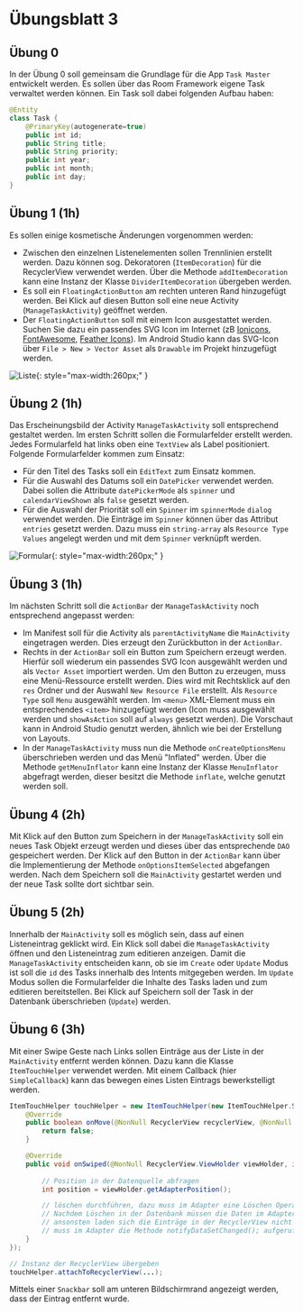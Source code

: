 # Übungsblatt 3

## Übung 0

In der Übung 0 soll gemeinsam die Grundlage für die App `Task Master` entwickelt werden. Es sollen über das Room Framework eigene Task verwaltet werden können. Ein Task soll dabei folgenden Aufbau haben:

```java
@Entity
class Task {
    @PrimaryKey(autogenerate=true)
    public int id;
    public String title;
    public String priority;
    public int year;
    public int month;
    public int day;
}
```

## Übung 1 (1h)

Es sollen einige kosmetische Änderungen vorgenommen werden:

 - Zwischen den einzelnen Listenelementen sollen Trennlinien erstellt werden. Dazu können sog. Dekoratoren (`ItemDecoration`) für die RecyclerView verwendet werden. Über die Methode `addItemDecoration` kann eine Instanz der Klasse `DividerItemDecoration` übergeben werden.
 - Es soll ein `FloatingActionButton` am rechten unteren Rand hinzugefügt werden. Bei Klick auf diesen Button soll eine neue Activity (`ManageTaskActivity`) geöffnet werden.
 - Der `FloatingActionButton` soll mit einem Icon ausgestattet werden. Suchen Sie dazu ein passendes SVG Icon im Internet (zB [Ionicons](https://ionicons.com/), [FontAwesome](https://fontawesome.com/), [Feather Icons](https://feathericons.com/)). Im Android Studio kann das SVG-Icon über `File > New > Vector Asset` als `Drawable` im Projekt hinzugefügt werden.

![Liste](images/03-List-framed.png "Liste"){: style="max-width:260px;" }

## Übung 2 (1h)

Das Erscheinungsbild der Activity `ManageTaskActivity` soll entsprechend gestaltet werden. Im ersten Schritt sollen die Formularfelder erstellt werden. Jedes Formularfeld hat links oben eine `TextView` als Label positioniert. Folgende Formularfelder kommen zum Einsatz:

 - Für den Titel des Tasks soll ein `EditText` zum Einsatz kommen.
 - Für die Auswahl des Datums soll ein `DatePicker` verwendet werden. Dabei sollen die Attribute `datePickerMode` als `spinner` und `calendarViewShown` als `false` gesetzt werden.
 - Für die Auswahl der Priorität soll ein `Spinner` im `spinnerMode` `dialog` verwendet werden. Die Einträge im `Spinner` können über das Attribut `entries` gesetzt werden. Dazu muss ein `string-array` als `Resource Type` `Values` angelegt werden und mit dem `Spinner` verknüpft werden.

![Formular](images/03-Form-framed.png "Formular"){: style="max-width:260px;" }

## Übung 3 (1h)

Im nächsten Schritt soll die `ActionBar` der `ManageTaskActivity` noch entsprechend angepasst werden:

 - Im Manifest soll für die Activity als `parentActivityName` die `MainActivity` eingetragen werden. Dies erzeugt den Zurückbutton in der `ActionBar`.
 - Rechts in der `ActionBar` soll ein Button zum Speichern erzeugt werden. Hierfür soll wiederum ein passendes SVG Icon ausgewählt werden und als `Vector Asset` importiert werden. Um den Button zu erzeugen, muss eine Menü-Ressource erstellt werden. Dies wird mit Rechtsklick auf den `res` Ordner und der Auswahl `New Resource File` erstellt. Als `Resource Type` soll `Menu` ausgewählt werden. Im `<menu>` XML-Element muss ein entsprechendes `<item>` hinzugefügt werden (Icon muss ausgewählt werden und `showAsAction` soll auf `always` gesetzt werden). Die Vorschaut kann in Android Studio genutzt werden, ähnlich wie bei der Erstellung von Layouts.
 - In der `ManageTaskActivity` muss nun die Methode `onCreateOptionsMenu` überschrieben werden und das Menü "Inflated" werden. Über die Methode `getMenuInflator` kann eine Instanz der Klasse `MenuInflator` abgefragt werden, dieser besitzt die Methode `inflate`, welche genutzt werden soll.

## Übung 4 (2h)

Mit Klick auf den Button zum Speichern in der `ManageTaskActivity` soll ein neues Task Objekt erzeugt werden und dieses über das entsprechende `DAO` gespeichert werden. Der Klick auf den Button in der `ActionBar` kann über die Implementierung der Methode `onOptionsItemSelected` abgefangen werden.  Nach dem Speichern soll die `MainActivity` gestartet werden und der neue Task sollte dort sichtbar sein.

## Übung 5 (2h)

Innerhalb der `MainActivity` soll es möglich sein, dass auf einen Listeneintrag geklickt wird. Ein Klick soll dabei die `ManageTaskActivity` öffnen und den Listeneintrag zum editieren anzeigen. Damit die `ManageTaskActivity` entscheiden kann, ob sie im `Create` oder `Update` Modus ist soll die `id` des Tasks innerhalb des Intents mitgegeben werden. Im `Update` Modus sollen die Formularfelder die Inhalte des Tasks laden und zum editieren bereitstellen. Bei Klick auf Speichern soll der Task in der Datenbank überschrieben (`Update`) werden.

## Übung 6 (3h)

Mit einer Swipe Geste nach Links sollen Einträge aus der Liste in der `MainActivity` entfernt werden können. Dazu kann die Klasse `ItemTouchHelper` verwendet werden. Mit einem Callback (hier `SimpleCallback`) kann das bewegen eines Listen Eintrags bewerkstelligt werden.

```java
ItemTouchHelper touchHelper = new ItemTouchHelper(new ItemTouchHelper.SimpleCallback(ItemTouchHelper.LEFT, ItemTouchHelper.LEFT) {
    @Override
    public boolean onMove(@NonNull RecyclerView recyclerView, @NonNull RecyclerView.ViewHolder viewHolder, @NonNull RecyclerView.ViewHolder target) {
        return false;
    }

    @Override
    public void onSwiped(@NonNull RecyclerView.ViewHolder viewHolder, int direction) {
        
        // Position in der Datenquelle abfragen
        int position = viewHolder.getAdapterPosition();

        // löschen durchführen, dazu muss im Adapter eine Löschen Operation implementiert werden
        // Nachdem Löschen in der Datenbank müssen die Daten im Adapter neu geladen werden
        // ansonsten laden sich die Einträge in der RecyclerView nicht neu, nachdem Neuladen
        // muss im Adapter die Methode notifyDataSetChanged(); aufgerufen werden
    }
});

// Instanz der RecyclerView übergeben
touchHelper.attachToRecyclerView(...);
```

Mittels einer `Snackbar` soll am unteren Bildschirmrand angezeigt werden, dass der Eintrag entfernt wurde.
